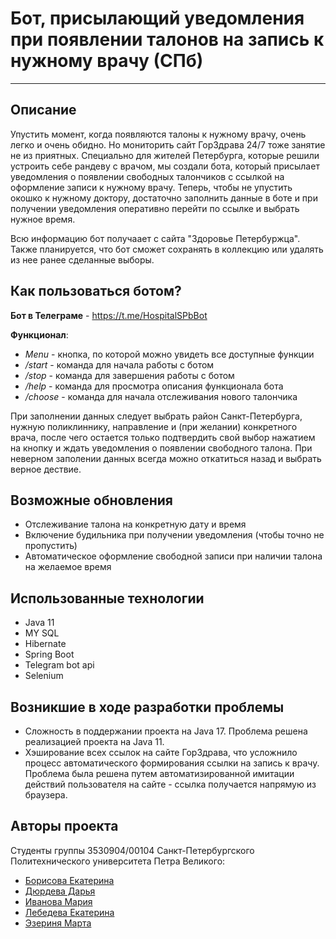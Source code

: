 # Бот, присылающий уведомления при появлении талонов на запись к нужному врачу (СПб)
____


## Описание
Упустить момент, когда появляются талоны к нужному врачу, очень легко и очень обидно. Но мониторить сайт ГорЗдрава 24/7 тоже занятие не из приятных. Специально для жителей Петербурга, которые решили устроить себе рандеву с врачом, мы создали бота, который присылает уведомления о появлении свободных талончиков с ссылкой на оформление записи к нужному врачу. Теперь, чтобы не упустить окошко к нужному доктору, достаточно заполнить данные в боте и при получении уведомления оперативно перейти по ссылке и выбрать нужное время.

Всю информацию бот получаает с сайта "Здоровье Петербуржца". Также планируется, что бот сможет сохранять в коллекцию или удалять из нее ранее сделанные выборы.

## Как пользоваться ботом?
**Бот в Телеграме** - https://t.me/HospitalSPbBot

**Функционал**:
* *Menu* - кнопка, по которой можно увидеть все доступные функции
* */start* - команда для начала работы с ботом
* */stop* - команда для завершения работы с ботом
* */help* - команда для просмотра описания функционала бота
* */choose* - команда для начала отслеживания нового талончика

При заполнении данных следует выбрать район Санкт-Петербурга, нужную поликлиннику, направление и (при желании) конкретного врача, после чего остается только подтвердить свой выбор нажатием на кнопку и ждать уведомления о появлении свободного талона. При неверном заполении данных всегда можно откатиться назад и выбрать верное дествие.

## Возможные обновления
* Отслеживание талона на конкретную дату и время
* Включение будильника при получении уведомления (чтобы точно не пропустить)
* Автоматическое оформление свободной записи при наличии талона на желаемое время

## Использованные технологии
* Java 11 
* MY SQL  
* Hibernate
* Spring Boot 
* Telegram bot api
* Selenium

## Возникшие в ходе разработки проблемы
* Сложность в поддержании проекта на Java 17. Проблема решена реализацией проекта на Java 11.
* Хэширование всех ссылок на сайте ГорЗдрава, что усложнило процесс автоматического формирования ссылки на запись к врачу. Проблема была решена путем автоматизированной имитации действий пользователя на сайте - ссылка получается напрямую из браузера.

## Авторы проекта
Студенты группы 3530904/00104 Санкт-Петербургского Политехнического университета Петра Великого:
* [Борисова Екатерина](https://github.com/KateBor)
* [Дюрдева Дарья](https://github.com/DariaDiurdeva)
* [Иванова Мария](https://github.com/maryshekk)
* [Лебедева Екатерина](https://github.com/w0lframm)
* [Эзериня Марта](https://github.com/Martulik)

